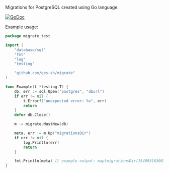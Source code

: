 Migrations for PostgreSQL created using Go language.

[![GoDoc](https://godoc.org/encoding/json?status.svg)](https://godoc.org/encoding/json)

Example usage:
```go
package migrate_test

import (
	"database/sql"
	"fmt"
	"log"
	"testing"

	"github.com/ges-sh/migrate"
)

func Example(t *testing.T) {
	db, err := sql.Open("postgres", "dburl")
	if err != nil {
		t.Errorf("unexpected error: %v", err)
		return
	}
	defer db.Close()

	m := migrate.MustNew(db)

	meta, err := m.Up("migrationsDir")
	if err != nil {
		log.Println(err)
		return
	}

	fmt.Println(meta) // example output: map[migrationsDir/1548931630834.up.sql:{1548931630834 2019-01-31 12:37:40.307724 +0000 +0000 true} migrationsDir/1548938237393.up.sql:{1548938237393 2019-01-31 12:37:40.31107 +0000 +0000 true}]
}
```
